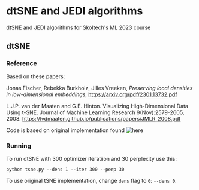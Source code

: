 # dtSNE and JEDI algorithms
dtSNE and JEDI algorithms for Skoltech's ML 2023 course

## dtSNE
### Reference
Based on these papers:

Jonas Fischer, Rebekka Burkholz, Jilles Vreeken, *Preserving local densities in low-dimensional embeddings*, https://arxiv.org/pdf/2301.13732.pdf

L.J.P. van der Maaten and G.E. Hinton. Visualizing High-Dimensional Data Using t-SNE. Journal of Machine Learning Research 9(Nov):2579-2605, 2008. https://lvdmaaten.github.io/publications/papers/JMLR_2008.pdf

Code is based on original implementation found ![here][https://lvdmaaten.github.io/tsne/code/tsne_python.zip]

### Running
To run dtSNE with 300 optimizer iteratiion and 30 perplexity use this:
```shell
python tsne.py --dens 1 --iter 300 --perp 30
```
To use original tSNE implementation, change `dens` flag to `0`: `--dens 0`.






[https://lvdmaaten.github.io/tsne/code/tsne_python.zip]: [https://](https://lvdmaaten.github.io/tsne/code/tsne_python.zip)